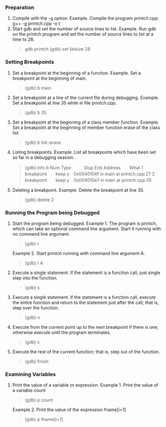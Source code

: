 ### Preparation
1. Compile with the -g option.
	Example. Compile the program printch.cpp:
g++ -g printch.cpp -o t
2. Start gdb and set the number of source lines to list.
	Example. Run gdb on the printch program and set the number of source lines to list at a time to 28.
	> gdb printch
	> (gdb) set listsize 28

### Setting Breakpoints
1. Set a breakpoint at the beginning of a function.
Example. Set a breakpoint at the beginning of main.
	>(gdb) b main
2. Set a breakpoint at a line of the current file during debugging.
Example. Set a breakpoint at line 35 while in file printch.cpp.
	>(gdb) b 35
3. Set a breakpoint at the beginning of a class member function.
Example. Set a breakpoint at the beginning of member function erase of the class list.
	>(gdb) b list::erase
4. Listing breakpoints.
Example. List all breakpoints which have been set so far in a debugging session.

	>(gdb) info b
Num Type　　　Disp Enb Address　　What
1   breakpoint　　keep y　0x0040104f in main at printch.cpp:27
2   breakpoint　　keep y　0x004010a7 in main at printch.cpp:35
5. Deleting a breakpoint.
Example. Delete the breakpoint at line 35.
	>(gdb) delete 2

### Running the Program being Debugged
1. Start the program being debugged.
Example 1. The program is printch, which can take an optional command line argument. Start it running with no command line argument.
	>(gdb) r

	Example 2. Start printch running with 			command line argument A.
	>(gdb) r A
2. Execute a single statement. If the statement is a function call, just single step into the function.
	>(gdb) s
3. Execute a single statement. If the statement is a function call, execute the entire function and return to the statement just after the call; that is, step over the function.
	>(gdb) n
4. Execute from the current point up to the next breakpoint if there is one, otherwise execute until the program terminates.
	>(gdb) c
5. Execute the rest of the current function; that is, step out of the function.
	>(gdb) finish

### Examining Variables
1. Print the value of a variable or expression.
	Example 1. Print the value of a variable count
	>(gdb) p count

	Example 2. Print the value of the expression fname[i+1]
	>(gdb) p fname[i+1]